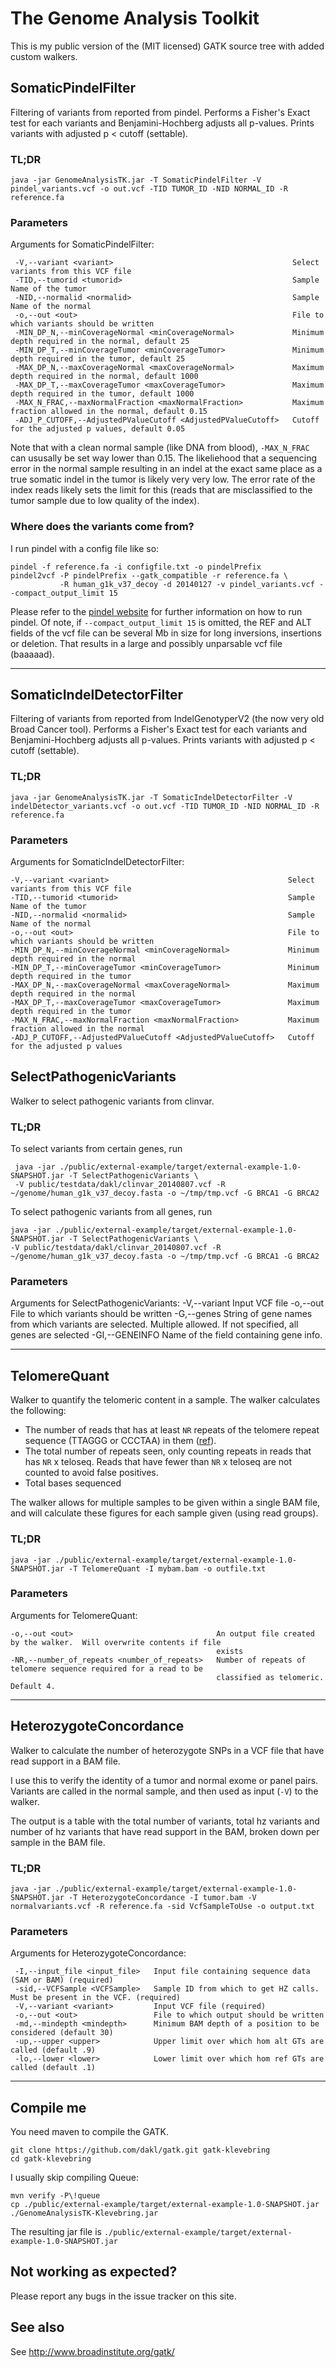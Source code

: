 # The Genome Analysis Toolkit

This is my public version of the (MIT licensed) GATK source tree with added custom walkers.









## SomaticPindelFilter

Filtering of variants from reported from pindel. Performs a Fisher's Exact test for each variants and Benjamini-Hochberg adjusts all p-values. Prints variants with adjusted p < cutoff (settable).

### TL;DR

    java -jar GenomeAnalysisTK.jar -T SomaticPindelFilter -V pindel_variants.vcf -o out.vcf -TID TUMOR_ID -NID NORMAL_ID -R reference.fa

### Parameters

Arguments for SomaticPindelFilter:

     -V,--variant <variant>                                        Select variants from this VCF file
     -TID,--tumorid <tumorid>                                      Sample Name of the tumor
     -NID,--normalid <normalid>                                    Sample Name of the normal
     -o,--out <out>                                                File to which variants should be written
     -MIN_DP_N,--minCoverageNormal <minCoverageNormal>             Minimum depth required in the normal, default 25
     -MIN_DP_T,--minCoverageTumor <minCoverageTumor>               Minimum depth required in the tumor, default 25
     -MAX_DP_N,--maxCoverageNormal <maxCoverageNormal>             Maximum depth required in the normal, default 1000
     -MAX_DP_T,--maxCoverageTumor <maxCoverageTumor>               Maximum depth required in the tumor, default 1000
     -MAX_N_FRAC,--maxNormalFraction <maxNormalFraction>           Maximum fraction allowed in the normal, default 0.15
     -ADJ_P_CUTOFF,--AdjustedPValueCutoff <AdjustedPValueCutoff>   Cutoff for the adjusted p values, default 0.05

Note that with a clean normal sample (like DNA from blood), `-MAX_N_FRAC` can ususally be set way lower than 0.15. The likeliehood that a sequencing error in the normal sample resulting in an indel at the exact same place as a true somatic indel in the tumor is likely very very low. The error rate of the index reads likely sets the limit for this (reads that are misclassified to the tumor sample due to low quality of the index).

### Where does the variants come from?

I run pindel with a config file like so:

    pindel -f reference.fa -i configfile.txt -o pindelPrefix
    pindel2vcf -P pindelPrefix --gatk_compatible -r reference.fa \
               -R human_g1k_v37_decoy -d 20140127 -v pindel_variants.vcf --compact_output_limit 15

Please refer to the [pindel website](http://gmt.genome.wustl.edu/pindel/current/) for further information on how to run pindel. Of note, if `--compact_output_limit 15` is omitted, the REF and ALT fields of the vcf file can be several Mb in size for long inversions, insertions or deletion. That results in a large and possibly unparsable vcf file (baaaaad).




--------




## SomaticIndelDetectorFilter

Filtering of variants from reported from IndelGenotyperV2 (the now very old Broad Cancer tool). Performs a Fisher's Exact test for each variants and Benjamini-Hochberg adjusts all p-values. Prints variants with adjusted p < cutoff (settable).

### TL;DR

    java -jar GenomeAnalysisTK.jar -T SomaticIndelDetectorFilter -V indelDetector_variants.vcf -o out.vcf -TID TUMOR_ID -NID NORMAL_ID -R reference.fa

### Parameters

Arguments for SomaticIndelDetectorFilter:

    -V,--variant <variant>                                        Select variants from this VCF file
    -TID,--tumorid <tumorid>                                      Sample Name of the tumor
    -NID,--normalid <normalid>                                    Sample Name of the normal
    -o,--out <out>                                                File to which variants should be written
    -MIN_DP_N,--minCoverageNormal <minCoverageNormal>             Minimum depth required in the normal
    -MIN_DP_T,--minCoverageTumor <minCoverageTumor>               Minimum depth required in the tumor
    -MAX_DP_N,--maxCoverageNormal <maxCoverageNormal>             Maximum depth required in the normal
    -MAX_DP_T,--maxCoverageTumor <maxCoverageTumor>               Maximum depth required in the tumor
    -MAX_N_FRAC,--maxNormalFraction <maxNormalFraction>           Maximum fraction allowed in the normal
    -ADJ_P_CUTOFF,--AdjustedPValueCutoff <AdjustedPValueCutoff>   Cutoff for the adjusted p values











## SelectPathogenicVariants

Walker to select pathogenic variants from clinvar.

### TL;DR

To select variants from certain genes, run

     java -jar ./public/external-example/target/external-example-1.0-SNAPSHOT.jar -T SelectPathogenicVariants \
     -V public/testdata/dakl/clinvar_20140807.vcf -R ~/genome/human_g1k_v37_decoy.fasta -o ~/tmp/tmp.vcf -G BRCA1 -G BRCA2

To select pathogenic variants from all genes, run

    java -jar ./public/external-example/target/external-example-1.0-SNAPSHOT.jar -T SelectPathogenicVariants \
    -V public/testdata/dakl/clinvar_20140807.vcf -R ~/genome/human_g1k_v37_decoy.fasta -o ~/tmp/tmp.vcf -G BRCA1 -G BRCA2

### Parameters

Arguments for SelectPathogenicVariants:
 -V,--variant <variant>      Input VCF file
 -o,--out <out>              File to which variants should be written
 -G,--genes <genes>          String of gene names from which variants are selected. Multiple allowed. If not specified,
                             all genes are selected
 -GI,--GENEINFO <GENEINFO>   Name of the field containing gene info.




--------




## TelomereQuant

Walker to quantify the telomeric content in a sample. The walker calculates the following:

- The number of reads that has at least `NR` repeats of the telomere repeat sequence (TTAGGG or CCCTAA) in them ([ref][teloquant]).
- The total number of repeats seen, only counting repeats in reads that has `NR` x teloseq. Reads that have fewer than `NR` x teloseq are not counted to avoid false positives.
- Total bases sequenced

The walker allows for multiple samples to be given within a single BAM file, and will calculate these figures for each sample given (using read groups).

[teloquant]: http://genomebiology.com/2012/13/12/R113

### TL;DR

    java -jar ./public/external-example/target/external-example-1.0-SNAPSHOT.jar -T TelomereQuant -I mybam.bam -o outfile.txt

### Parameters

Arguments for TelomereQuant:

    -o,--out <out>                                An output file created by the walker.  Will overwrite contents if file
                                                  exists
    -NR,--number_of_repeats <number_of_repeats>   Number of repeats of telomere sequence required for a read to be
                                                  classified as telomeric. Default 4.


--------


## HeterozygoteConcordance

Walker to calculate the number of heterozygote SNPs in a VCF file that have read support in a BAM file.

I use this to verify the identity of a tumor and normal exome or panel pairs. Variants are called in the normal sample, and then used as input (`-V`) to the walker. 

The output is a table with the total number of variants, total hz variants and number of hz variants that have read support in the BAM, broken down per sample in the BAM file. 

### TL;DR

    java -jar ./public/external-example/target/external-example-1.0-SNAPSHOT.jar -T HeterozygoteConcordance -I tumor.bam -V normalvariants.vcf -R reference.fa -sid VcfSampleToUse -o output.txt


### Parameters

Arguments for HeterozygoteConcordance:

```
 -I,--input_file <input_file>   Input file containing sequence data (SAM or BAM) (required)
 -sid,--VCFSample <VCFSample>   Sample ID from which to get HZ calls. Must be present in the VCF. (required)
 -V,--variant <variant>         Input VCF file (required)
 -o,--out <out>                 File to which output should be written
 -md,--mindepth <mindepth>      Minimum BAM depth of a position to be considered (default 30)
 -up,--upper <upper>            Upper limit over which hom alt GTs are called (default .9)
 -lo,--lower <lower>            Lower limit over which hom ref GTs are called (default .1)
```



--------






## Compile me

You need maven to compile the GATK.

    git clone https://github.com/dakl/gatk.git gatk-klevebring
    cd gatk-klevebring

I usually skip compiling Queue:

    mvn verify -P\!queue
    cp ./public/external-example/target/external-example-1.0-SNAPSHOT.jar ./GenomeAnalysisTK-Klevebring.jar
The resulting jar file is `./public/external-example/target/external-example-1.0-SNAPSHOT.jar`









## Not working as expected?
Please report any bugs in the issue tracker on this site.


## See also

See http://www.broadinstitute.org/gatk/
